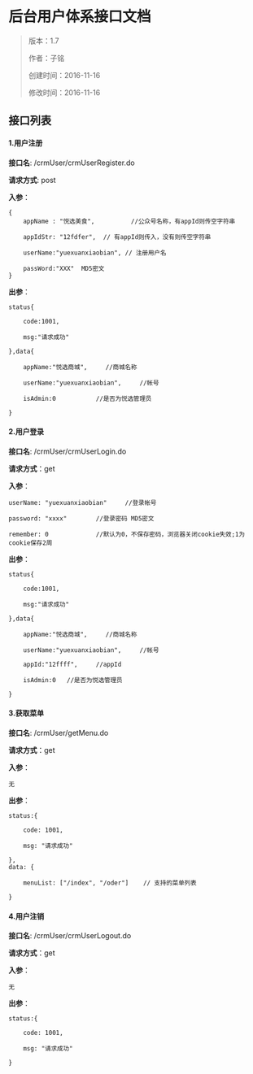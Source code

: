 # 后台用户体系接口文档

>版本：1.7
>
>作者：子铭
>
>创建时间：2016-11-16
>
>修改时间：2016-11-16

## 接口列表


#### 1.用户注册

**接口名**:    /crmUser/crmUserRegister.do

**请求方式**:    post

**入参**：

```
{
    appName : "悦选美食",          //公众号名称，有appId则传空字符串

	appIdStr: "12fdfer",  // 有appId则传入，没有则传空字符串

    userName:"yuexuanxiaobian", // 注册用户名

	passWord:"XXX"  MD5密文
}
```

**出参**：

```
status{

	code:1001,

	msg:"请求成功"

},data{

	appName:"悦选商城",		//商城名称

	userName:"yuexuanxiaobian",		//帐号

	isAdmin:0			//是否为悦选管理员

}
```

#### 2.用户登录

**接口名**:   /crmUser/crmUserLogin.do

**请求方式**：get

**入参**：

```
userName: "yuexuanxiaobian"		//登录帐号

password: "xxxx"		//登录密码 MD5密文

remember: 0             //默认为0，不保存密码，浏览器关闭cookie失效;1为cookie保存2周
```

**出参**：

```
status{

	code:1001,

	msg:"请求成功"

},data{

	appName:"悦选商城",		//商城名称

	userName:"yuexuanxiaobian",		//帐号

    appId:"12ffff",		//appId

	isAdmin:0	//是否为悦选管理员

}
```

#### 3.获取菜单

**接口名**:   /crmUser/getMenu.do

**请求方式**：get

**入参**：

```
无

```

**出参**：

```
status:{

	code: 1001,

	msg: "请求成功"

},
data: {

	menuList: ["/index", "/oder"]    // 支持的菜单列表

}
```
#### 4.用户注销

**接口名**:   /crmUser/crmUserLogout.do

**请求方式**：get

**入参**：

```
无

```

**出参**：

```
status:{

	code: 1001,

	msg: "请求成功"

}

```
